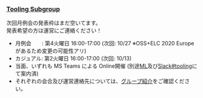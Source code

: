### [Tooling Subgroup](https://openchain-project.github.io/OpenChain-JWG/subgroups/tooling/)

次回月例会の発表枠はまだ空いてます。  
発表希望の方は運営にご連絡ください！

- 月例会　　: 第4火曜日 16:00-17:00 (次回: 10/27 ※OSS+ELC 2020 Europe があるため変更の可能性アリ)
- カジュアル: 第2火曜日 16:00-17:00 (次回: 10/13)  
- 当面、いずれも MS Teams による Online開催 (別途[ML](https://lists.openchainproject.org/g/japan-sg-tooling)及び[Slack#tooling](https://openchain-japanwg.slack.com/archives/CGHP86Y4T)にて案内済)   
- それぞれの会合及び運営連絡先については、[グループ紹介](https://openchain-project.github.io/OpenChain-JWG/subgroups/tooling/)をご確認ください。
